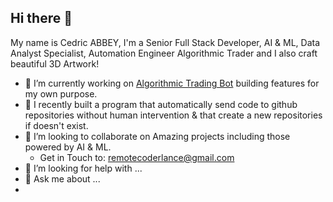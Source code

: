 ## Hi there 👋

My name is Cedric ABBEY, I'm a Senior Full Stack Developer, AI & ML, Data Analyst Specialist, Automation Engineer Algorithmic Trader and I also craft beautiful 3D Artwork!

- 🔭 I’m currently working on [Algorithmic Trading Bot](https://www.linkedin.com/feed/) building features for my own purpose.
- 🌱 I recently built a program that automatically send code to github repositories without human intervention & that create a new repositories if doesn't exist.
- 👯 I’m looking to collaborate on Amazing projects including those powered by AI & ML.
     - Get in Touch to: remotecoderlance@gmail.com
- 🤔 I’m looking for help with ...
- 💬 Ask me about ...
- 
<!--
**remoteCoderLance/remoteCoderLance** is a ✨ _special_ ✨ repository because its `README.md` (this file) appears on your GitHub profile.

Here are some ideas to get you started:

- 🔭 I’m currently working on ...
- 🌱 I’m currently learning ...
- 👯 I’m looking to collaborate on ...
- 🤔 I’m looking for help with ...
- 💬 Ask me about ...
- 📫 How to reach me: ...
- 😄 Pronouns: ...
- ⚡ Fun fact: ...
-->
